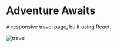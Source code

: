 # Adventure Awaits

A responsive travel page, built using React.

![travel](https://media.giphy.com/media/hdJiDoEZaih2eV9RAb/giphy.gif)
